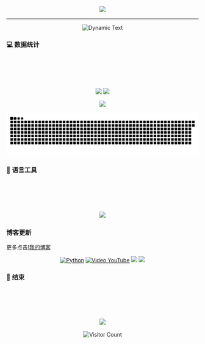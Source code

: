 <!--欢迎语 -->
<!--
<h1 align="center">✨✨✨Hi，I'm StarsPicking✨✨✨</h1>
<hr> -->

<!--welcome图片
https://github.com/kyechan99/capsule-render
-->
<p align="center">
<img src="https://capsule-render.vercel.app/api?type=waving&color=timeGradient&height=260&&section=header&text=welcome&fontSize=80&fontAlign=50&fontAlignY=28&desc=I%20am%20StarsPicking&descAlign=70&descSize=30&descAlignY=56&animation=scaleIn" />
</p>
<hr>
<!--动态文字
https://github.com/DenverCoder1/readme-typing-svg
-->
<div align="center">

![Dynamic Text](https://readme-typing-svg.herokuapp.com?font=Segoe+Script&fontSize=80&center=true&lines=I+look+for+what+I+miss,;I+know+not+what+it+is,;I+feel+so+sad,;so+drear,;so+lonely,;without+cheer!&duration=5000)
</div>



### 💻 数据统计

<br>
<br>
<br>
<br>
<p align="center"> 
<img style="max-width: 100%; width: 400px; background-color: transparent;" src="https://github-readme-stats.vercel.app/api?username=StarsPicking&show_icons=true&theme=tokyonight&hide_border=true" />
<img style="max-width: 100%; width: 425px; background-color: transparent;" src="https://github-readme-stats.vercel.app/api/top-langs/?username=StarsPicking&layout=compact&hide_border=true&langs_count=8&theme=tokyonight" />
</p>


<!-- https://github.com/Ashutosh00710/github-readme-activity-graph -->
<p align="center"> 
<img style="max-width: 100%; width: 825px;background-color: transparent;" src="https://github-readme-activity-graph.vercel.app/graph?username=StarsPicking&theme=tokyo-night&hide_border=true&area=true" />
</p>


<!--贪吃蛇-->
<!--https://github.com/Platane/snk-->
<p align="center"> 
<img style="max-width: 100%; ;background-color: transparent;" src="https://raw.githubusercontent.com/StarsPicking/StarsPicking/snake/github-contribution-grid-snake-dark.svg" />
</p>


### 🧰 语言工具

<br>
<br>
<br>
<br>

<!-- https://github.com/LelouchFR/skill-icons -->
<p align="center"> 
<img style="max-width: 100%; background-color: transparent;" src="https://go-skill-icons.vercel.app/api/icons?i=py,go,docker,md,docker,linux,nginx,kubernetes,elasticsearch,git,gitlab,github,githubactions,bash,vim,vue,gradle,ai,grafana,jenkins,mongodb,mysql,sqlite,redis,vscode,obsidian,ansible,kafka,wordpress,aws&theme=dark" />
</p>



### 博客更新
<!-- BLOG-POST-LIST:START -->

<!-- BLOG-POST-LIST:END -->
更多点击[!我的博客](https://www.zhangtq.com/)

<!-- 技能 -->
<div align="center">

  [![Python](https://img.shields.io/badge/code-Python-bea?style=for-the-badge&logo=python)](https://www.python.org/)
  [![Video YouTube](https://img.shields.io/badge/Video-YouTube-red?style=for-the-badge&logo=youtube)](https://www.youtube.com)
  ![](https://img.shields.io/badge/性格-静-orange?style=for-the-badge) 
  ![](https://img.shields.io/badge/爱好-二次元-crimson?style=for-the-badge)
</div>


### 🌱 结束

<br>
<br>
<br>
<br>

<p align="center">
<img src="https://capsule-render.vercel.app/api?type=waving&color=timeGradient&height=260&&section=footer&text=THE%20END&fontSize=90&fontAlign=50&fontAlignY=78&desc=Hope%20your%20program%20is%20bug-free!&descAlign=50&descSize=30&descAlignY=46&animation=twinkling" />
</p>

<!-- 访客计数 
https://visitor-badge.laobi.icu

https://github.com/hehuapei/visitor-badge
![visitor badge](https://visitor-badge.laobi.icu/badge?page_id=StarsPicking.visitor-badge)
-->

<p align="center">
  <img src="https://profile-counter.glitch.me/StarsPicking/count.svg" alt="Visitor Count" style="max-width: 100%; height: auto;">
</p>

<!--
**StarsPicking/StarsPicking** is a ✨ _special_ ✨ repository because its `README.md` (this file) appears on your GitHub profile.

Here are some ideas to get you started:

- 🔭 I’m currently working on ...
- 🌱 I’m currently learning ...
- 👯 I’m looking to collaborate on ...
- 🤔 I’m looking for help with ...
- 💬 Ask me about ...
- 📫 How to reach me: ...
- 😄 Pronouns: ...
- ⚡ Fun fact: ...
